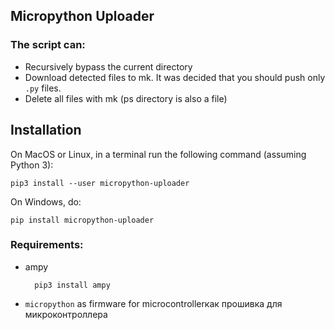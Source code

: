 
## Micropython Uploader

### The script can:

* Recursively bypass the current directory
* Download detected files to mk. It was decided that you should push only `.py` files.
* Delete all files with mk (ps directory is also a file)

## Installation

On MacOS or Linux, in a terminal run the following command (assuming
Python 3):

    pip3 install --user micropython-uploader

On Windows, do:

    pip install micropython-uploader


### Requirements:

* ampy

        pip3 install ampy
        

* `micropython` as firmware for microcontrollerкак прошивка для микроконтроллера
